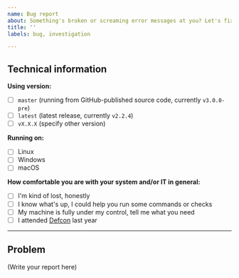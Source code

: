 ```yaml
---
name: Bug report
about: Something's broken or screaming error messages at you? Let's fix it.
title: ''
labels: bug, investigation

---
```


<!-- 
  The following (lightweight) template is made to avoid recurring questions in new bug reports
  and to facilitate problem diagnosis. You are free to ignore it, but filling it correctly will
  help a lot. Either way, thanks for taking the time to write a report.
  Checked checkbox should look like this: [x]
-->


## Technical information
**Using version:**
 - [ ] `master` (running from GitHub-published source code, currently `v3.0.0-pre`)
 - [ ] `latest` (latest release, currently `v2.2.4`)
 - [ ] `vX.X.X` (specify other version)

**Running on:**
 - [ ] Linux
 - [ ] Windows
 - [ ] macOS

**How comfortable you are with your system and/or IT in general:**
 - [ ] I'm kind of lost, honestly
 - [ ] I know what's up, I could help you run some commands or checks
 - [ ] My machine is fully under my control, tell me what you need
 - [ ] I attended [Defcon](https://defcon.org/) last year

---

## Problem

(Write your report here)
